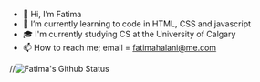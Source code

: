 - 👋 Hi, I’m Fatima
- 🌱 I’m currently learning to code in HTML, CSS and javascript
- 🎓 I'm currently studying CS at the University of Calgary
- 📫 How to reach me; email = fatimahalani@me.com
       
                      

//![Fatima's Github Status](https://github-readme-stats.vercel.app/api?username=fatimaAlan1&show_icons=true&title_color=3793c4&icon_color=ffbb00&text_color=ffffff&bg_color=000000)
